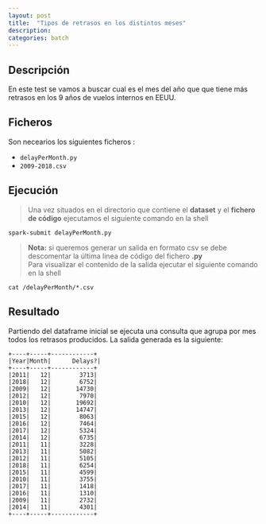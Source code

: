 ```yaml
---
layout: post
title:  "Tipos de retrasos en los distintos meses"
description:
categories: batch
---
```




## Descripción
En este test se vamos a buscar cual es el mes del año que que tiene más retrasos en los 9 años de vuelos internos en EEUU.

## Ficheros
Son necearios los siguientes ficheros :


* `delayPerMonth.py`
* `2009-2018.csv`

## Ejecución
>Una vez situados en el directorio que contiene el **dataset** y el **fichero de código** ejecutamos el siguiente comando en la shell

    spark-submit delayPerMonth.py


>**Nota:** si queremos generar un salida en formato csv se debe descomentar la última linea de código del fichero **.py**  
Para visualizar el contenido de la salida ejecutar el siguiente comando en la shell

    cat /delayPerMonth/*.csv


## Resultado

Partiendo del dataframe inicial se ejecuta una consulta que agrupa por mes todos los retrasos producidos. La salida generada es la siguiente: 


    +----+-----+------------+
    |Year|Month|      Delays?|
    +----+-----+------------+
    |2011|   12|        3713|
    |2018|   12|        6752|
    |2009|   12|       14730|
    |2012|   12|        7970|
    |2010|   12|       19692|
    |2013|   12|       14747|
    |2015|   12|        8063|
    |2016|   12|        7464|
    |2017|   12|        5324|
    |2014|   12|        6735|
    |2011|   11|        3228|
    |2013|   11|        5082|
    |2012|   11|        5105|
    |2018|   11|        6254|
    |2015|   11|        4599|
    |2010|   11|        3755|
    |2017|   11|        1418|
    |2016|   11|        1310|
    |2009|   11|        2732|
    |2014|   11|        4301|
    +----+-----+------------+
